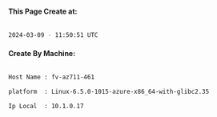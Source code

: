 
   
#### This Page Create at:

```bash

2024-03-09 - 11:50:51 UTC

```

#### Create By Machine:

```bash

Host Name : fv-az711-461

platform  : Linux-6.5.0-1015-azure-x86_64-with-glibc2.35

Ip Local  : 10.1.0.17

```


